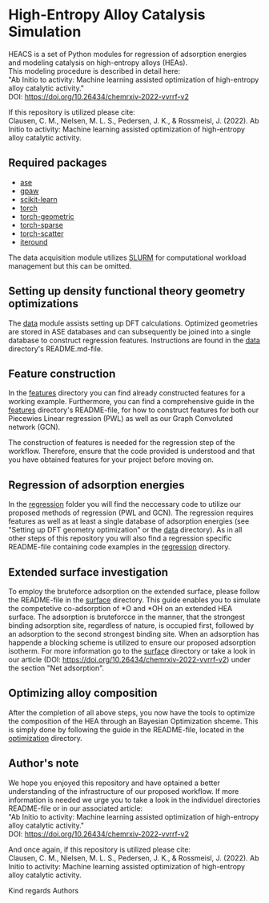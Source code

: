 # High-Entropy Alloy Catalysis Simulation
HEACS is a set of Python modules for regression of adsorption energies and modeling catalysis on high-entropy alloys (HEAs). <br />
This modeling procedure is described in detail here: <br />
"Ab Initio to activity: Machine learning assisted optimization of high-entropy alloy catalytic activity." <br />
DOI: https://doi.org/10.26434/chemrxiv-2022-vvrrf-v2

If this repository is utilized please cite: <br />
Clausen, C. M., Nielsen, M. L. S., Pedersen, J. K., & Rossmeisl, J. (2022). Ab Initio to activity: Machine learning assisted optimization of high-entropy alloy catalytic activity.

Required packages
------------
* [ase](https://wiki.fysik.dtu.dk/ase/index.html) 
* [gpaw](https://wiki.fysik.dtu.dk/gpaw/)
* [scikit-learn](https://scikit-learn.org/stable/)
* [torch](https://pypi.org/project/torch/)
* [torch-geometric](https://pypi.org/project/torch-geometric/)
* [torch-sparse](https://pypi.org/project/torch-sparse/)
* [torch-scatter](https://pypi.org/project/torch-scatter/)
* [iteround](https://pypi.org/project/iteround/)

The data acquisition module utilizes [SLURM](https://slurm.schedmd.com) for computational workload management but this can be omitted.

Setting up density functional theory geometry optimizations
---------------------
The [data](data) module assists setting up DFT calculations. Optimized geometries are stored in ASE databases and can subsequently be joined into a single database to construct regression features. Instructions are found in the [data](data) directory's README.md-file.

Feature construction
------------------------------
In the 
[features](features)
 directory you can find already constructed features for a working example. 
Furthermore, you can find a comprehensive guide in the 
[features](features)
 directory's README-file, for how to construct features for both our Piecewies Linear regression (PWL) as well as our Graph Convoluted network (GCN).

The construction of features is needed for the regression step of the workflow. Therefore, ensure that the code provided is understood and that you have obtained features for your project before moving on.

Regression of adsorption energies
------------------------------
In the 
[regression](regression)
 folder you will find the neccessary code to utilize our proposed methods of regression (PWL and GCN). 
The regression requires features as well as at least a single database of adsorption energies (see "Setting up DFT geometry optimization" or the 
[data](data)
 directory). As in all other steps of this repository you will also find a regression specific README-file containing code examples in the 
[regression](regression)
 directory.


Extended surface investigation
------------------------
To employ the bruteforce adsorption on the extended surface, please follow the README-file in the 
[surface](surface)
 directory. This guide enables you to simulate the competetive co-adsorption of *O and *OH on an extended HEA surface. The adsorption is bruteforcce in the manner, that the strongest binding adsorption site, regardless of nature, is occupied first, followed by an adsorption to the second strongest binding site. When an adsorption has happende a blocking scheme is utilized to ensure our proposed adsorption isotherm. For more information go to the 
[surface](surface)
 directory or take a look in our article (DOI: https://doi.org/10.26434/chemrxiv-2022-vvrrf-v2) under the section "Net adsorption".


Optimizing alloy composition
----------------------------
After the completion of all above steps, you now have the tools to optimize the composition of the HEA through an Bayesian Optimization shceme.
This is simply done by following the guide in the README-file, located in the 
[optimization](optimization)
 directory.
 

Author's note
---------------------------
We hope you enjoyed this repository and have optained a better understanding of the infrastructure of our proposed workflow.
If more information is needed we urge you to take a look in the individuel directories README-file or in our associated article: <br />
"Ab Initio to activity: Machine learning assisted optimization of high-entropy alloy catalytic activity." <br />
DOI: https://doi.org/10.26434/chemrxiv-2022-vvrrf-v2

And once again, if this repository is utilized please cite: <br />
Clausen, C. M., Nielsen, M. L. S., Pedersen, J. K., & Rossmeisl, J. (2022). Ab Initio to activity: Machine learning assisted optimization of high-entropy alloy catalytic activity.

Kind regards
Authors

